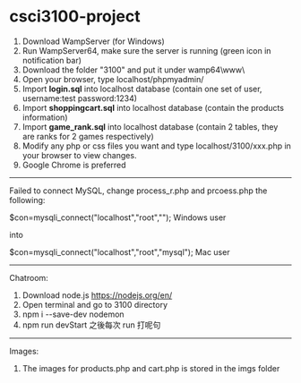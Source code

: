 # csci3100-project

1. Download WampServer (for Windows)
2. Run WampServer64, make sure the server is running (green icon in notification bar)
3. Download the folder "3100" and put it under wamp64\www\
4. Open your browser, type localhost/phpmyadmin/
5. Import **login.sql** into localhost database (contain one set of user, username:test password:1234)
6. Import **shoppingcart.sql** into localhost database (contain the products information)
7. Import **game_rank.sql** into localhost database (contain 2 tables, they are ranks for 2 games respectively)
8. Modify any php or css files you want and type localhost/3100/xxx.php in your browser to view changes. 
9. Google Chrome is preferred
----------------------------------------------------------
Failed to connect MySQL,
change process_r.php and prcoess.php the following:

$con=mysqli_connect("localhost","root",""); Windows user

  into

$con=mysqli_connect("localhost","root","mysql"); Mac user

----------------------------------------------------------
Chatroom: 
1. Download node.js https://nodejs.org/en/
2. Open terminal and go to 3100 directory
3. npm i --save-dev nodemon
4. npm run devStart    之後每次 run 打呢句
----------------------------------------------------------
Images:
1. The images for products.php and cart.php is stored in the imgs folder
